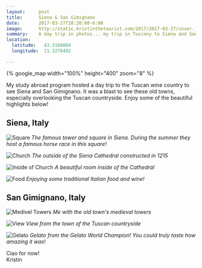 ```yaml
---
layout:     post
title:      Siena & San Gimignano
date:       2017-03-27T10:20:00-6:00
image:      http://static.kristinthetourist.com/2017/2017-03-27/cover.jpg
summary:    A day trip in photos... my trip in Tuscany to Siena and San Gimignano
location:
  latitude:   43.3160084
  longitude:  11.3276492

---
```


{% google_map width="100%" height="400" zoom="8" %}

My study abroad program hosted a day trip to the Tuscan wine country to see Siena and San Gimignano.  It was a blast to see these old towns, especially overlooking the Tuscan countryside.  Enjoy some of the beautiful highlights below!

## Siena, Italy

![Square](http://static.kristinthetourist.com/2017/2017-03-27/1square.jpg)
*The famous tower and square in Siena.  During the summer they host a famous horse race in this square!*

![Church](http://static.kristinthetourist.com/2017/2017-03-27/1church.jpg)
*The outside of the Siena Cathedral constructed in 1215*

![Inside of Church](http://static.kristinthetourist.com/2017/2017-03-27/1inside.jpg)
*A beautiful room inside of the Cathedral*

![Food](http://static.kristinthetourist.com/2017/2017-03-27/1food.jpg)
*Enjoying some traditional Italian food and wine!*


## San Gimignano, Italy

![Medivel Towers](http://static.kristinthetourist.com/2017/2017-03-27/2towers.jpg)
*Me with the old town's medieval towers*

![View](http://static.kristinthetourist.com/2017/2017-03-27/2view.jpg)
*View from the town of the Tuscan countryside*

![Gelato](http://static.kristinthetourist.com/2017/2017-03-27/2gelato.jpg)
*Gelato from the Gelato World Champion!  You could truly taste how amazing it was!*

Ciao for now! <br>
Kristin
